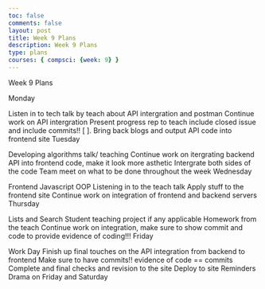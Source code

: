 ```yaml
---
toc: false
comments: false
layout: post
title: Week 9 Plans 
description: Week 9 Plans
type: plans 
courses: { compsci: {week: 9} }
---
```


Week 9 Plans

Monday

 Listen in to tech talk by teach about API intergration and postman
 Continue work on API intergration
 Present progress rep to teach include closed issue and include commits!!
[ ]. Bring back blogs and output API code into frontend site
Tuesday

 Developing algorithms talk/ teaching
 Continue work on itergrating backend API into frontend code, make it look more asthetic
 Intergrate both sides of the code
 Team meet on what to be done throughout the week
Wednesday

 Frontend Javascript OOP
 Listening in to the teach talk
 Apply stuff to the frontend site
 Continue work on integration of frontend and backend servers
Thursday

 Lists and Search
 Student teaching project if any applicable
 Homework from the teach
 Continue work on integration, make sure to show commit and code to provide evidence of coding!!!
Friday

 Work Day
 Finish up final touches on the API integration from backend to frontend
 Make sure to have commits!! evidence of code == commits
 Complete and final checks and revision to the site
 Deploy to site
Reminders
Drama on Friday and Saturday